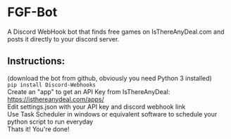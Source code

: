 # FGF-Bot
A Discord WebHook bot that finds free games on IsThereAnyDeal.com and posts it directly to your discord server.<br/>
## Instructions:
(download the bot from github, obviously you need Python 3 installed) <br/>
`pip install Discord-Webhooks`<br/>
Create an "app" to get an API Key from IsThereAnyDeal: https://isthereanydeal.com/apps/ <br/>
Edit settings.json with your API key and discord webhook link<br/>
Use Task Scheduler in windows or equivalent software to schedule your python script to run everyday<br/>
Thats it! You're done!
